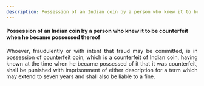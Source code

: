 ```yaml
---
description: Possession of an Indian coin by a person who knew it to be counterfeit when he became possessed thereof
---
```


#### Possession of an Indian coin by a person who knew it to be counterfeit when he became possessed thereof
<div style="text-align: justify">

Whoever, fraudulently or with intent that fraud may be committed, is in possession of counterfeit coin, which is a counterfeit of Indian coin, having known at the time when he became possessed of it that it was counterfeit, shall be punished with imprisonment of either description for a term which may extend to seven years and shall also be liable to a fine.

</div>
